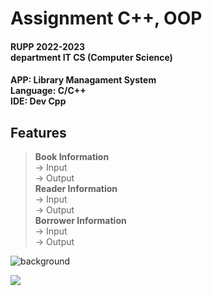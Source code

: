 # Assignment C++, OOP

#### RUPP 2022-2023 <br/> department IT CS (Computer Science)


#### APP: Library Managament System <br/>  Language: C/C++ <br/> IDE: Dev Cpp


## Features
> **Book Information** <br/>
  -> Input <br/>
  -> Output <br/>
 **Reader Information** <br/>
  -> Input<br/>
  -> Output<br/>
 **Borrower Information** <br/>
  -> Input<br/>
  -> Output<br/>

![background](https://th.bing.com/th/id/R.e426702edf874b181aced1e2fa5c6cde?rik=al4fgdsp5hCYeA&pid=ImgRaw&r=0)

![](https://th.bing.com/th/id/R.5c32fd59f59c761f549d6e693a47c609?rik=yI1%2b0lF747nnrw&riu=http%3a%2f%2f2.bp.blogspot.com%2f-z3HC6lmULWs%2fVY04-cq47kI%2fAAAAAAAAAwQ%2fWH7RVNF_ZcA%2fs1600%2ff0ff536eb8244be3a825803e6f04f499.gif&ehk=xt5pAZ6CzM5g9C7%2b8mCBytSRE5bkacE%2ffQHDdMRxF9E%3d&risl=&pid=ImgRaw&r=0)


<a style="width: 200px; height: 200px;" href="https://cdn-icons-png.flaticon.com/512/6132/6132222.png">
